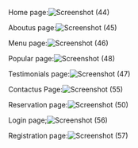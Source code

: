 Home page:![Screenshot (44)](https://github.com/kalaiharisk/REACT_IRC/assets/125335634/980b038d-b8d0-4154-8c0c-149cfd0fe805)


Aboutus page:![Screenshot (45)](https://github.com/kalaiharisk/REACT_IRC/assets/125335634/b9a831f7-5c03-4214-81ca-8800b124363b)


Menu page:![Screenshot (46)](https://github.com/kalaiharisk/REACT_IRC/assets/125335634/69355e6d-c96c-4d54-aca4-3ff03c2e9e2b)


Popular page:![Screenshot (48)](https://github.com/kalaiharisk/REACT_IRC/assets/125335634/561a1931-8c20-41d9-9ea6-5ff48993b663)


Testimonials page:![Screenshot (47)](https://github.com/kalaiharisk/REACT_IRC/assets/125335634/e8cee21b-7eb3-4901-a5fe-727286dc1e0a)


Contactus Page:![Screenshot (55)](https://github.com/kalaiharisk/REACT_IRC/assets/125335634/4acfaef7-e168-4ada-a8ac-f7d3e43e0824)


Reservation page:![Screenshot (50)](https://github.com/kalaiharisk/REACT_IRC/assets/125335634/809e154e-7607-4a74-ac9f-c89ef2d3d8bf)


Login page;![Screenshot (56)](https://github.com/kalaiharisk/REACT_IRC/assets/125335634/136b8bbb-a565-4a08-a379-78ef603128c1)


Registration page:![Screenshot (57)](https://github.com/kalaiharisk/REACT_IRC/assets/125335634/aed809ba-4d24-4397-ac65-a9be57bd8716)


